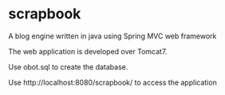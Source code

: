 scrapbook
=========

A blog engine written in java using Spring MVC web framework

The web application is developed over Tomcat7.

Use obot.sql to create the database.

Use http://localhost:8080/scrapbook/ to access the application
